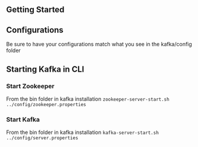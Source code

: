 ## Getting Started

## Configurations
Be sure to have your configurations match what you see in the kafka/config folder

## Starting Kafka in CLI 

### Start Zookeeper

From the bin folder in kafka installation
`zookeeper-server-start.sh ../config/zookeeper.properties`

### Start Kafka

From the bin folder in kafka installation
`kafka-server-start.sh ../config/server.properties`

